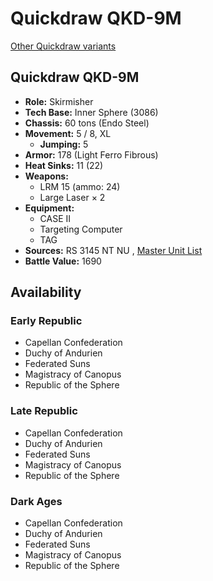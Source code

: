 # Quickdraw QKD-9M 

[Other Quickdraw variants](../quickdraw.md) 

## Quickdraw QKD-9M 

- **Role:** Skirmisher 
- **Tech Base:** Inner Sphere (3086) 
- **Chassis:** 60 tons (Endo Steel) 
- **Movement:** 5 / 8, XL 
  - **Jumping:** 5 
- **Armor:** 178 (Light Ferro Fibrous) 
- **Heat Sinks:** 11 (22) 
- **Weapons:** 
  - LRM 15 (ammo: 24) 
  - Large Laser × 2 
- **Equipment:** 
  - CASE II 
  - Targeting Computer 
  - TAG 
- **Sources:** RS 3145 NT NU , [Master Unit List](http://masterunitlist.info/Unit/Details/6887/quickdraw-qkd-9m) 
- **Battle Value:** 1690 

## Availability 

### Early Republic 

- Capellan Confederation 
- Duchy of Andurien 
- Federated Suns 
- Magistracy of Canopus 
- Republic of the Sphere 

### Late Republic 

- Capellan Confederation 
- Duchy of Andurien 
- Federated Suns 
- Magistracy of Canopus 
- Republic of the Sphere 

### Dark Ages 

- Capellan Confederation 
- Duchy of Andurien 
- Federated Suns 
- Magistracy of Canopus 
- Republic of the Sphere 

